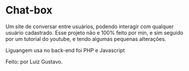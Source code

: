 # Chat-box
Um site de conversar entre usuários, podendo interagir com qualquer usuário cadastrado. Esse projeto não e 100% 
feito por min, e sim seguido por um tutorial do youtube, e tendo algumas pequenas alterações.

Liguangem usa no back-end foi PHP e Javascript

Feito: por Luiz Gustavo.
